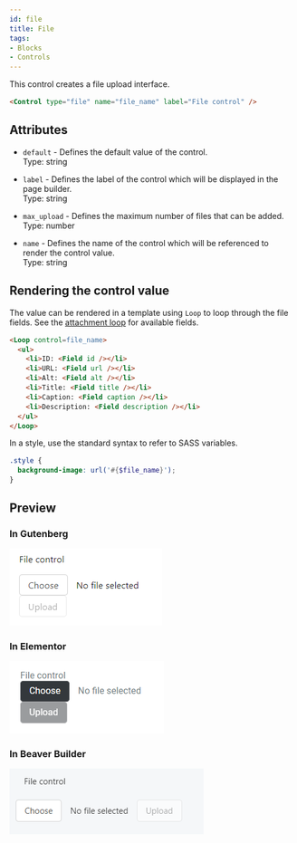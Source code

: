 ```yaml
---
id: file
title: File
tags:
- Blocks
- Controls
---
```

This control creates a file upload interface.

```html
<Control type="file" name="file_name" label="File control" />
```

## Attributes

- `default` - Defines the default value of the control.  
    Type: string
- `label` - Defines the label of the control which will be displayed in the page builder.  
    Type: string  
    
- `max_upload` - Defines the maximum number of files that can be added.  
    Type: number
- `name` - Defines the name of the control which will be referenced to render the control value.  
    Type: string  
    

## Rendering the control value

The value can be rendered in a template using `Loop` to loop through the file fields. See the [attachment loop](/dynamic-tags/loop/attachment) for available fields.

```html
<Loop control=file_name>
  <ul>
    <li>ID: <Field id /></li>
    <li>URL: <Field url /></li>
    <li>Alt: <Field alt /></li>
    <li>Title: <Field title /></li>
    <li>Caption: <Field caption /></li>
    <li>Description: <Field description /></li>
  </ul>
</Loop>
```

In a style, use the standard syntax to refer to SASS variables.

```scss
.style {
  background-image: url('#{$file_name}');
}
```

## Preview

### In Gutenberg

![](./NTiTaVmZb3GnfK0TszhlUIcFB.png)  

### In Elementor

![](./ZML3ZbnPalzX1ciWKtlBtJcu8.png)  

### In Beaver Builder

![](./PVRQvV9vnmgispKT9CFCmKlF1.png)